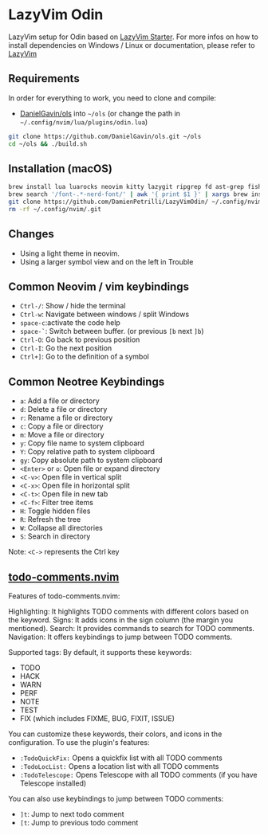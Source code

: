 # LazyVim Odin
LazyVim setup for Odin based on [LazyVim Starter](https://github.com/LazyVim/starter). For more infos on how to install dependencies on Windows / Linux or documentation, please refer to [LazyVim](http://www.lazyvim.org)

## Requirements
In order for everything to work, you need to clone and compile:
- [DanielGavin/ols](https://github.com/DanielGavin/ols) into `~/ols` (or change the path in `~/.config/nvim/lua/plugins/odin.lua`)
```bash
git clone https://github.com/DanielGavin/ols.git ~/ols
cd ~/ols && ./build.sh
```

## Installation (macOS)
```bash
brew install lua luarocks neovim kitty lazygit ripgrep fd ast-grep fish
brew search '/font-.*-nerd-font/' | awk '{ print $1 }' | xargs brew install --cask
git clone https://github.com/DamienPetrilli/LazyVimOdin/ ~/.config/nvim
rm -rf ~/.config/nvim/.git
```

## Changes
- Using a light theme in neovim.
- Using a larger symbol view and on the left in Trouble

## Common Neovim / vim keybindings
- `Ctrl-/`: Show / hide the terminal
- `Ctrl-w`: Navigate between windows / split Windows
- `space-c`:activate the code help
- `` space-` ``: Switch between buffer. (or previous `[b` next `]b`)
- `Ctrl-O`: Go back to previous position
- `Ctrl-I`: Go the next position
- `Ctrl+]`: Go to the definition of a symbol

## Common Neotree Keybindings
- `a`: Add a file or directory
- `d`: Delete a file or directory
- `r`: Rename a file or directory
- `c`: Copy a file or directory
- `m`: Move a file or directory
- `y`: Copy file name to system clipboard
- `Y`: Copy relative path to system clipboard
- `gy`: Copy absolute path to system clipboard
- `<Enter>` or `o`: Open file or expand directory
- `<C-v>`: Open file in vertical split
- `<C-x>`: Open file in horizontal split
- `<C-t>`: Open file in new tab
- `<C-f>`: Filter tree items
- `H`: Toggle hidden files
- `R`: Refresh the tree
- `W`: Collapse all directories
- `S`: Search in directory

Note: `<C->` represents the Ctrl key

## [todo-comments.nvim](https://github.com/folke/todo-comments.nvim)

Features of todo-comments.nvim:

Highlighting: It highlights TODO comments with different colors based on the keyword.
Signs: It adds icons in the sign column (the margin you mentioned).
Search: It provides commands to search for TODO comments.
Navigation: It offers keybindings to jump between TODO comments.

Supported tags:
By default, it supports these keywords:

- TODO
- HACK
- WARN
- PERF
- NOTE
- TEST
- FIX (which includes FIXME, BUG, FIXIT, ISSUE)

You can customize these keywords, their colors, and icons in the configuration.
To use the plugin's features:

- `:TodoQuickFix:` Opens a quickfix list with all TODO comments
- `:TodoLocList:` Opens a location list with all TODO comments
- `:TodoTelescope:` Opens Telescope with all TODO comments (if you have Telescope installed)

You can also use keybindings to jump between TODO comments:

- `]t`: Jump to next todo comment
- `[t`: Jump to previous todo comment

